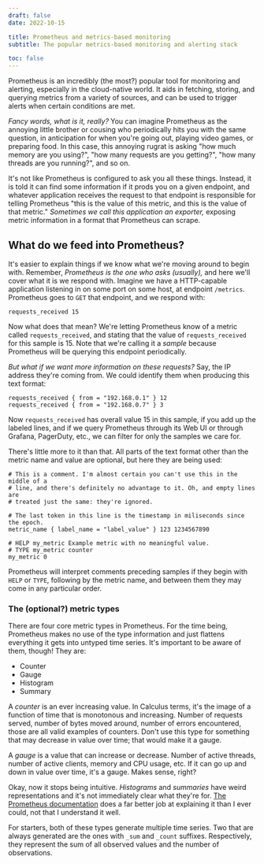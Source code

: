 ```yaml
---
draft: false
date: 2022-10-15

title: Prometheus and metrics-based monitoring
subtitle: The popular metrics-based monitoring and alerting stack

toc: false
---
```


Prometheus is an incredibly (the most?) popular tool for monitoring and
alerting, especially in the cloud-native world. It aids in fetching, storing,
and querying metrics from a variety of sources, and can be used to trigger
alerts when certain conditions are met.

_Fancy words, what is it, really?_ You can imagine Prometheus as the annoying
little brother or cousing who periodically hits you with the same question, in
anticipation for when you're going out, playing video games, or preparing food.
In this case, this annoying rugrat is asking "how much memory are you using?",
"how many requests are you getting?", "how many threads are you running?", and
so on.

It's not like Prometheus is configured to ask you all these things. Instead, it
is told it can find some information if it prods you on a given endpoint, and
whatever application receives the request to that endpoint is responsible for
telling Prometheus "this is the value of this metric, and this is the value of
that metric." _Sometimes we call this application an exporter,_ exposing metric
information in a format that Prometheus can scrape.

## What do we feed into Prometheus?

It's easier to explain things if we know what we're moving around to begin
with. Remember, _Prometheus is the one who asks (usually),_ and here we'll
cover what it is we respond with. Imagine we have a HTTP-capable application
listening in on some port on some host, at endpoint `/metrics`. Prometheus goes
to `GET` that endpoint, and we respond with:

```promql
requests_received 15
```

Now what does that mean? We're letting Prometheus know of a metric called
`requests_received`, and stating that the value of `requests_received` for this
sample is 15. Note that we're calling it a _sample_ because Prometheus will be
querying this endpoint periodically.

_But what if we want more information on these requests?_ Say, the IP address
they're coming from. We could identify them when producing this text format:

```promql
requests_received { from = "192.168.0.1" } 12
requests_received { from = "192.168.0.7" } 3
```

Now `requests_received` has overall value 15 in this sample, if you add up the
labeled lines, and if we query Prometheus through its Web UI or through
Grafana, PagerDuty, etc., we can filter for only the samples we care for.

There's little more to it than that. All parts of the text format other than
the metric name and value are optional, but here they are being used:

```promql
# This is a comment. I'm almost certain you can't use this in the middle of a
# line, and there's definitely no advantage to it. Oh, and empty lines are
# treated just the same: they're ignored.

# The last token in this line is the timestamp in miliseconds since the epoch.
metric_name { label_name = "label_value" } 123 1234567890

# HELP my_metric Example metric with no meaningful value.
# TYPE my_metric counter
my_metric 0
```

Prometheus will interpret comments preceding samples if they begin with `HELP`
or `TYPE`, following by the metric name, and between them they may come in any
particular order.

### The (optional?) metric types

There are four core metric types in Prometheus. For the time being, Prometheus
makes no use of the type information and just flattens everything it gets into
untyped time series. It's important to be aware of them, though! They are:

- Counter
- Gauge
- Histogram
- Summary

A _counter_ is an ever increasing value. In Calculus terms, it's the image of a
function of time that is monotonous and increasing. Number of requests served,
number of bytes moved around, number of errors encountered, those are all valid
examples of counters. Don't use this type for something that may decrease in
value over time; that would make it a gauge.

A _gauge_ is a value that can increase or decrease. Number of active threads,
number of active clients, memory and CPU usage, etc. If it can go up and down
in value over time, it's a gauge. Makes sense, right?

Okay, now it stops being intuitive. _Histograms_ and _summaries_ have weird
representations and it's not immediately clear what they're for. [The
Prometheus documentation][hist-sum-docs] does a far better job at explaining it
than I ever could, not that I understand it well.

For starters, both of these types generate multiple time series. Two that are
always generated are the ones with `_sum` and `_count` suffixes. Respectively,
they represent the sum of all observed values and the number of observations.

[hist-sum-docs]: https://prometheus.io/docs/practices/histograms/
